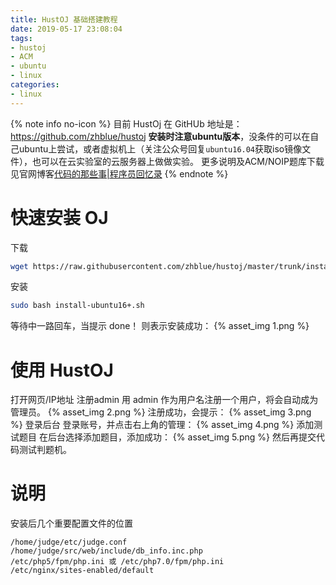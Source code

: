 ```yaml
---
title: HustOJ 基础搭建教程
date: 2019-05-17 23:08:04
tags:
- hustoj
- ACM
- ubuntu
- linux
categories:
- linux
---
```


{% note info no-icon %}
目前 HustOj 在 GitHUb 地址是：<https://github.com/zhblue/hustoj>
**安装时注意ubuntu版本**，没条件的可以在自己ubuntu上尝试，或者虚拟机上（关注公众号回复`ubuntu16.04`获取iso镜像文件），也可以在云实验室的云服务器上做做实验。
更多说明及ACM/NOIP题库下载见官网博客[代码的那些事|程序员回忆录](http://www.hustoj.com/)
{% endnote %}

<!--more-->
# 快速安装 OJ
下载
```bash
wget https://raw.githubusercontent.com/zhblue/hustoj/master/trunk/install/install-ubuntu16+.sh
```
安装
```bash
sudo bash install-ubuntu16+.sh
```
等待中一路回车，当提示 done！ 则表示安装成功：
{% asset_img 1.png %}

# 使用 HustOJ
打开网页/IP地址
注册admin
用 admin 作为用户名注册一个用户，将会自动成为管理员。
{% asset_img 2.png %}
注册成功，会提示：
{% asset_img 3.png %}
登录后台
登录账号，并点击右上角的管理：
{% asset_img 4.png %}
添加测试题目
在后台选择添加题目，添加成功：
{% asset_img 5.png %}
然后再提交代码测试判题机。

# 说明
安装后几个重要配置文件的位置
```
/home/judge/etc/judge.conf
/home/judge/src/web/include/db_info.inc.php
/etc/php5/fpm/php.ini 或 /etc/php7.0/fpm/php.ini
/etc/nginx/sites-enabled/default
```